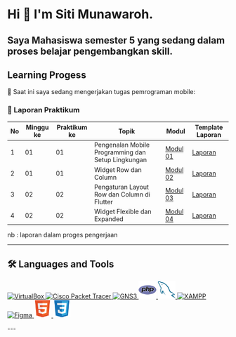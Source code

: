 # Hi 👋 I'm Siti Munawaroh.  

Saya Mahasiswa semester 5 yang sedang dalam proses belajar pengembangkan skill.
---
Learning Progess
---
🔹 Saat ini saya sedang mengerjakan tugas pemrograman mobile:
### 📅 Laporan Praktikum
| No | Minggu ke | Praktikum ke | Topik                                      | Modul    | Template Laporan   |
|----|-----------|--------------|--------------------------------------------|----------|--------------------|
| 1  | 01        | 01           | Pengenalan Mobile Programming dan Setup Lingkungan | [Modul 01](https://docs.google.com/document/d/1aVRJTNYvTpJY1oBlYQX1pxzbSQFfJ98n/edit?rtpof=true&sd=true&tab=t.0) | [Laporan](https://drive.google.com/file/d/1yY0-ajKA-96jhc7TMBhQyNvI7duu8uEr/view?usp=sharing) |
| 2  | 01        | 01           | Widget Row dan Column                      | [Modul 02](#) | [Laporan](#) |
| 3  | 02        | 02           | Pengaturan Layout Row dan Column di Flutter | [Modul 03](#) | [Laporan](#) |
| 4  | 02        | 02           | Widget Flexible dan Expanded               | [Modul 04](#) | [Laporan](#) |

nb : laporan dalam  proges pengerjaan

---
## 🛠️ Languages and Tools

<p align="left"> 
  <!-- VirtualBox -->
  <a href="https://www.virtualbox.org/" target="_blank"> 
    <img src="https://www.vectorlogo.zone/logos/virtualbox/virtualbox-icon.svg" alt="VirtualBox" width="40" height="40"/> 
  </a> 
  
 <!-- Cisco Packet Tracer -->
<a href="https://www.netacad.com/courses/packet-tracer" target="_blank"> 
  <img src="https://upload.wikimedia.org/wikipedia/commons/6/64/Cisco_logo.svg" alt="Cisco Packet Tracer" width="40" height="40"/> 
</a> 
  
<!-- GNS3 -->
<a href="https://www.gns3.com/" target="_blank"> 
  <img src="https://upload.wikimedia.org/wikipedia/commons/0/08/GNS3_logo.svg" alt="GNS3" width="40" height="40"/> 
</a>
  
  <!-- PHP -->
  <a href="https://www.php.net/" target="_blank"> 
    <img src="https://raw.githubusercontent.com/devicons/devicon/master/icons/php/php-original.svg" alt="PHP" width="40" height="40"/> 
  </a> 
  
  <!-- MySQL -->
  <a href="https://www.mysql.com/" target="_blank"> 
    <img src="https://raw.githubusercontent.com/devicons/devicon/master/icons/mysql/mysql-original.svg" alt="MySQL" width="40" height="40"/> 
  </a> 
  
  <!-- XAMPP -->
  <a href="https://www.apachefriends.org/" target="_blank"> 
    <img src="https://www.apachefriends.org/images/xampp-logo-ac950edf.svg" alt="XAMPP" width="40" height="40"/> 
  </a> 
  
  <!-- Figma -->
  <a href="https://www.figma.com/" target="_blank"> 
    <img src="https://www.vectorlogo.zone/logos/figma/figma-icon.svg" alt="Figma" width="40" height="40"/> 
  </a> 
  
  <!-- HTML -->
  <a href="https://www.w3.org/html/" target="_blank"> 
    <img src="https://raw.githubusercontent.com/devicons/devicon/master/icons/html5/html5-original.svg" alt="HTML5" width="40" height="40"/> 
  </a> 
  
  <!-- CSS -->
  <a href="https://www.w3schools.com/css/" target="_blank"> 
    <img src="https://raw.githubusercontent.com/devicons/devicon/master/icons/css3/css3-original.svg" alt="CSS3" width="40" height="40"/> 
  </a> 
</p>
---


